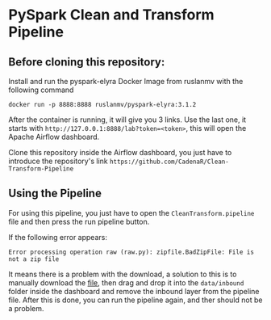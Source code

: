 # PySpark Clean and Transform Pipeline

## Before cloning this repository:
Install and run the pyspark-elyra Docker Image from ruslanmv with the following command
```
docker run -p 8888:8888 ruslanmv/pyspark-elyra:3.1.2
```
After the container is running, it will give you 3 links. Use the last one, it starts with `http://127.0.0.1:8888/lab?token=<token>`, this will open the Apache Airflow dashboard.

Clone this repository inside the Airflow dashboard, you just have to introduce the repository's link `https://github.com/CadenaR/Clean-Transform-Pipeline`

## Using the Pipeline
For using this pipeline, you just have to open the `CleanTransform.pipeline` file and then press the run pipeline button.

If the following error appears:
```
Error processing operation raw (raw.py): zipfile.BadZipFile: File is not a zip file
```
It means there is a problem with the download, a solution to this is to manually download the <a href="https://drive.google.com/file/d/1vDvkbR3RkDhJAmqfCRgcdv5nVPFEXQis/view?usp=sharing" target="_blank">file</a>, then drag and drop it into the `data/inbound` folder inside the dashboard and remove the inbound layer from the pipeline file.
After this is done, you can run the pipeline again, and ther should not be a problem.

